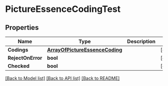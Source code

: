 # PictureEssenceCodingTest

## Properties

Name | Type | Description | Notes
------------ | ------------- | ------------- | -------------
**Codings** | [**ArrayOfPictureEssenceCoding**](array_of_picture_essence_coding.md) |  | [optional] 
**RejectOnError** | **bool** |  | [optional] 
**Checked** | **bool** |  | [optional] 

[[Back to Model list]](../README.md#documentation-for-models) [[Back to API list]](../README.md#documentation-for-api-endpoints) [[Back to README]](../README.md)


